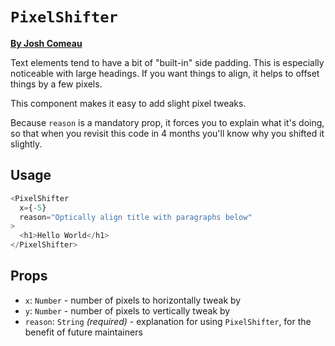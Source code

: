 # `PixelShifter`

**[By Josh Comeau](https://twitter.com/JoshWComeau/status/1024993522070511616)**

Text elements tend to have a bit of "built-in" side padding. This is especially noticeable with large headings. If you want things to align, it helps to offset things by a few pixels.

This component makes it easy to add slight pixel tweaks.

Because `reason` is a mandatory prop, it forces you to explain what it's doing, so that when you revisit this code in 4 months you'll know why you shifted it slightly.

## Usage

```js
<PixelShifter
  x={-5}
  reason="Optically align title with paragraphs below"
>
  <h1>Hello World</h1>
</PixelShifter>
```

## Props

- `x`: `Number` - number of pixels to horizontally tweak by
- `y`: `Number` - number of pixels to vertically tweak by
- `reason`: `String` *(required)* - explanation for using `PixelShifter`, for the benefit of future maintainers
